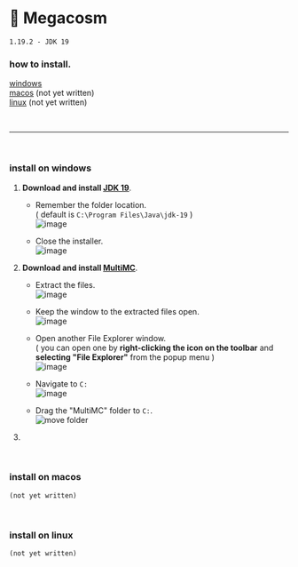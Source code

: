 # 🌌 Megacosm
`1.19.2 - JDK 19`


### how to install.
[windows](#windows-install)  
[macos](#macos-install) (not yet written)  
[linux](#linux-install) (not yet written)

<br>

-----

<br>

### <a name="windows-install"></a>install on windows

1. **Download and install [JDK 19][jdk-link]**.

   * Remember the folder location.  
     ( default is `C:\Program Files\Java\jdk-19` )  
   ![image](https://user-images.githubusercontent.com/91228490/218356149-ec5dc788-cf03-43f2-bb6d-1d7eb0b0b3fb.png)

   * Close the installer.  
   ![image](https://user-images.githubusercontent.com/91228490/218356827-90593238-92d8-4460-970a-a1d691d0c011.png)

2. **Download and install [MultiMC][multimc-link]**.

   * Extract the files.  
   ![image](https://user-images.githubusercontent.com/91228490/218357379-8a582f9d-81a7-47d5-b0af-2fdfe3fc5861.png)

   * Keep the window to the extracted files open.  
   ![image](https://user-images.githubusercontent.com/91228490/218359669-83e75314-ff1b-4777-8f71-9c59a1db0650.png)

   * Open another File Explorer window.  
     ( you can open one by **right-clicking the icon on the toolbar** and **selecting "File Explorer"** from the popup menu )  
   ![image](https://user-images.githubusercontent.com/91228490/218358141-12ec4aa2-7529-425e-bfb2-e0eea9297511.png)

   * Navigate to `C:`  
   ![image](https://user-images.githubusercontent.com/91228490/218358524-e83761df-9fe1-4257-819a-462d56179bb4.png)

   * Drag the "MultiMC" folder to `C:`.  
   ![move folder](https://user-images.githubusercontent.com/91228490/218360340-3983398f-5cc6-4136-a097-a58495e0c1a3.gif)

3. 

<br>

### <a name="macos-install"></a>install on macos
`(not yet written)`

<br>

### <a name="linux-install"></a>install on linux
`(not yet written)`

<br>



[jdk-link]: https://download.oracle.com/java/19/latest/jdk-19_windows-x64_bin.msi
[multimc-link]: https://multimc.org/#Download
